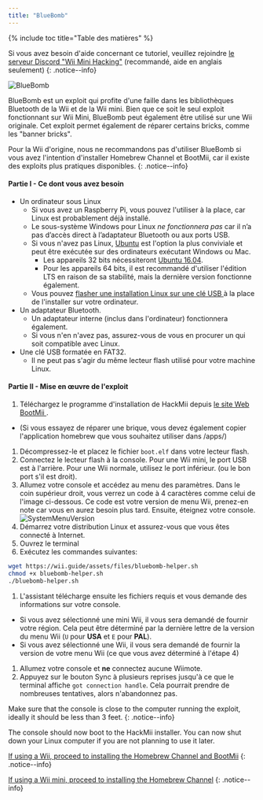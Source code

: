 ```yaml
---
title: "BlueBomb"
---
```


{% include toc title="Table des matières" %}

Si vous avez besoin d'aide concernant ce tutoriel, veuillez rejoindre [le serveur Discord "Wii Mini Hacking"](https://discord.gg/6ryxnkS) (recommandé, aide en anglais seulement)
{: .notice--info}

![BlueBomb](/images/bluebomb.png)

BlueBomb est un exploit qui profite d'une faille dans les bibliothèques Bluetooth de la Wii et de la Wii mini. Bien que ce soit le seul exploit fonctionnant sur Wii Mini, BlueBomb peut également être utilisé sur une Wii originale. Cet exploit permet également de réparer certains bricks, comme les "banner bricks".

Pour la Wii d'origine, nous ne recommandons pas d'utiliser BlueBomb si vous avez l'intention d'installer Homebrew Channel et BootMii, car il existe des exploits plus pratiques disponibles.
{: .notice--info}

#### Partie I - Ce dont vous avez besoin
- Un ordinateur sous Linux
  - Si vous avez un Raspberry Pi, vous pouvez l'utiliser à la place, car Linux est probablement déjà installé.
  - Le sous-système Windows pour Linux *ne fonctionnera pas* car il n’a pas d’accès direct à l’adaptateur Bluetooth ou aux ports USB.
  - Si vous n'avez pas Linux, [Ubuntu](https://ubuntu.com/download/desktop) est l'option la plus conviviale et peut être exécutée sur des ordinateurs exécutant Windows ou Mac.
    - Les appareils 32 bits nécessiteront [Ubuntu 16.04](http://releases.ubuntu.com/16.04/).
    - Pour les appareils 64 bits, il est recommandé d'utiliser l'édition LTS en raison de sa stabilité, mais la dernière version fonctionne également.
  - Vous pouvez [ flasher une installation Linux sur une clé USB ](https://ubuntu.com/tutorials/tutorial-create-a-usb-stick-on-windows#1-overview) à la place de l'installer sur votre ordinateur.
- Un adaptateur Bluetooth.
  - Un adaptateur interne (inclus dans l'ordinateur) fonctionnera également.
  - Si vous n'en n'avez pas, assurez-vous de vous en procurer un qui soit compatible avec Linux.
- Une clé USB formatée en FAT32.
  - Il ne peut pas s'agir du même lecteur flash utilisé pour votre machine Linux.

#### Partie II - Mise en œuvre de l'exploit
1. Téléchargez le programme d'installation de HackMii depuis [ le site Web BootMii ](https://bootmii.org/download/).
- (Si vous essayez de réparer une brique, vous devez également copier l'application homebrew que vous souhaitez utiliser dans /apps/)
1. Décompressez-le et placez le fichier `boot.elf` dans votre lecteur flash.
1. Connectez le lecteur flash à la console. Pour une Wii mini, le port USB est à l'arrière. Pour une Wii normale, utilisez le port inférieur. (ou le bon port s'il est droit).
1. Allumez votre console et accédez au menu des paramètres. Dans le coin supérieur droit, vous verrez un code à 4 caractères comme celui de l'image ci-dessous. Ce code est votre version de menu Wii, prenez-en note car vous en aurez besoin plus tard. Ensuite, éteignez votre console. ![SystemMenuVersion](/images/Wii/SystemMenuVersion.png)
1. Démarrez votre distribution Linux et assurez-vous que vous êtes connecté à Internet.
1. Ouvrez le terminal
1. Exécutez les commandes suivantes:
```bash
wget https://wii.guide/assets/files/bluebomb-helper.sh
chmod +x bluebomb-helper.sh
./bluebomb-helper.sh
```
1. L'assistant télécharge ensuite les fichiers requis et vous demande des informations sur votre console.
  - Si vous avez sélectionné une mini Wii, il vous sera demandé de fournir votre région. Cela peut être déterminé par la dernière lettre de la version du menu Wii (`U` pour **USA** et `E` pour **PAL**).
  - Si vous avez sélectionné une Wii, il vous sera demandé de fournir la version de votre menu Wii (ce que vous avez déterminé à l'étape 4)
1. Allumez votre console et **ne** connectez aucune Wiimote.
1. Appuyez sur le bouton Sync à plusieurs reprises jusqu'à ce que le terminal affiche `got connection handle`. Cela pourrait prendre de nombreuses tentatives, alors n'abandonnez pas.

Make sure that the console is close to the computer running the exploit, ideally it should be less than 3 feet.
{: .notice--info}

The console should now boot to the HackMii installer. You can now shut down your Linux computer if you are not planning to use it later.

[If using a Wii, proceed to installing the Homebrew Channel and BootMii](hbc)
{: .notice--info}

[If using a Wii mini, proceed to installing the Homebrew Channel](hbc-mini)
{: .notice--info}
